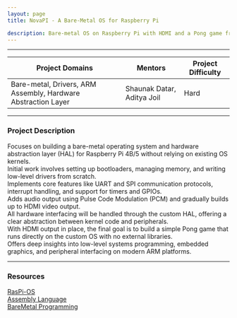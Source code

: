 ```yaml
---
layout: page
title: NovaPI - A Bare-Metal OS for Raspberry Pi

description: Bare-metal OS on Raspberry Pi with HDMI and a Pong game from scratch.
---
```


---

| Project Domains                                               | Mentors                                 | Project Difficulty |
|---------------------------------------------------------------|-----------------------------------------|--------------------|
| Bare-metal, Drivers, ARM Assembly, Hardware Abstraction Layer | Shaunak Datar, Aditya Joil              | Hard             |

---

### Project Description

Focuses on building a bare-metal operating system and hardware abstraction layer (HAL) for Raspberry Pi 4B/5 without relying on existing OS kernels.<br>
Initial work involves setting up bootloaders, managing memory, and writing low-level drivers from scratch.<br>
Implements core features like UART and SPI communication protocols, interrupt handling, and support for timers and GPIOs.<br>
Adds audio output using Pulse Code Modulation (PCM) and gradually builds up to HDMI video output.<br>
All hardware interfacing will be handled through the custom HAL, offering a clear abstraction between kernel code and peripherals.<br>
With HDMI output in place, the final goal is to build a simple Pong game that runs directly on the custom OS with no external libraries.<br>
Offers deep insights into low-level systems programming, embedded graphics, and peripheral interfacing on modern ARM platforms.

---

### Resources
[RasPi-OS](https://github.com/s-matyukevich/raspberry-pi-os)<br>
[Assembly Language](https://youtu.be/gfmRrPjnEw4?si=flEVGXRJBXGRP29f)<br>
[BareMetal Programming](https://youtu.be/mshVdGlGwBs?si=KgdI0XSvzd5yrXnl)<br>
